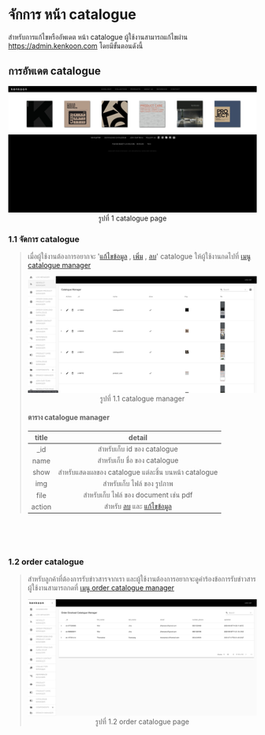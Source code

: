 # จักการ หน้า catalogue

สำหรับการแก้ไขหรืออัพเดต หน้า catalogue ผู้ใช้งานสามารถแก้ไขผ่าน https://admin.kenkoon.com โดยมีขั้นตอนดังนี้

## การอัพเดต catalogue

<p align="center" >
<img src=imgs/catalogue_page.png >
รูปที่ 1 catalogue page
</p>

### 1.1 จัดการ catalogue

> เมื่อผู้ใช้งานต้องการอยากจะ '<a href=/docs/recommend/recommend.md#46-เมื่อผู้ใช้งานกดปุ่ม  >แก้ไขข้อมูล</a> , <a href=/docs/recommend/recommend.md#44-ปุ่ม-เพิ่ม  >เพิ่ม</a> , <a href=/docs/recommend/recommend.md#47-เมื่อกดปุ่ม >ลบ</a>'  catalogue ให้ผู้ใช้งานกดไปที่  <a href=/docs/recommend/recommend.md#313-เมนู-catalogue-manager > เมนู catalogue manager</a></p>
> <p align="center" >
> <img src=imgs/catalogue_manager_page.png >
> รูปที่ 1.1 catalogue manager
> </p>
>
> #### ตาราง catalogue manager
> | title | detail | 
> | :-----: | :------: |
> | _id    | สำหรับเก็บ id ของ catalogue | 
> | name | สำหรับเก็บ ชื่อ ของ catalogue | 
> | show | สำหรับแสดงผลของ catalogue แต่ละชิ้น บนหน้า catalogue  | 
> | img | สำหรับเก็บ ไฟล์ ของ รูปภาพ | 
> | file | สำหรับเก็บ ไฟล์ ของ document เช่น pdf | 
> | action | สำหรับ <a href=/docs/recommend/recommend.md#47-เมื่อกดปุ่ม >ลบ</a> และ <a href=/docs/recommend/recommend.md#46-เมื่อผู้ใช้งานกดปุ่ม >แก้ไขข้อมูล</a> | 

<br/>
<br/>
<br/>

### 1.2 order catalogue

> สำหรับลูกค้าที่ต้องการรับข่าวสารจากเรา และผู้ใช้งานต้องการอยากจะดูคำร้องข้อการรับข่าวสาร ผู้ใช้งานสามารถกดที่ <a href=/docs/recommend/recommend.md#36-เมนู-order-dowload-catalogue-manager > เมนู order catalogue manager</a></p>
> <p align="center" >
> <img src=imgs/order_catalogue_manager_page.png >
> รูปที่ 1.2 order catalogue page
> </p>

